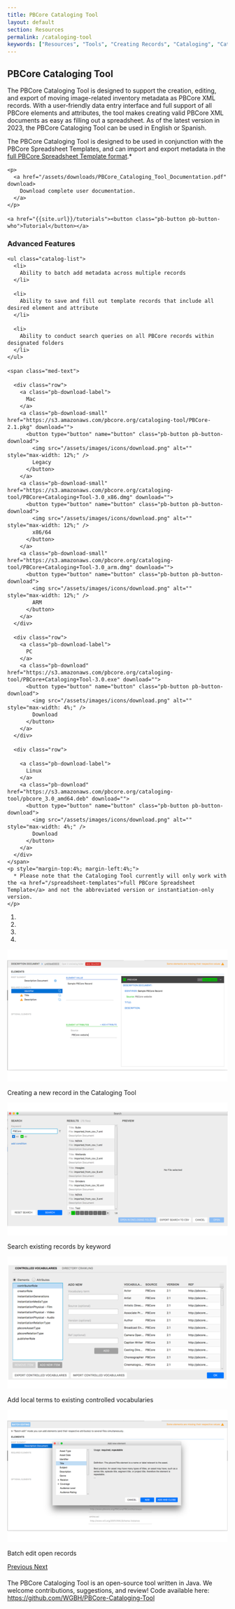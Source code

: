 ```yaml
---
title: PBCore Cataloging Tool
layout: default
section: Resources
permalink: /cataloging-tool
keywords: ["Resources", "Tools", "Creating Records", "Cataloging", "Cataloging Tool"]
---
```

<div class="row">
  <div class="col-md-12">
    <h2 class="red title bold">
      PBCore Cataloging Tool
    </h2>
  </div>
</div>
<div class="row">
  <div class="col-md-6 index-text" style="margin-bottom: 4%;">
    <p class="">
      The PBCore Cataloging Tool is designed to support the creation, editing, and export of moving image-related inventory metadata as PBCore XML records. With a user-friendly data entry interface and full support of all PBCore elements and attributes, the tool makes creating valid PBCore XML documents as easy as filling out
      a spreadsheet. As of the latest version in 2023, the PBCore Cataloging Tool can be used in English or Spanish.
    </p>
    <p>
      The PBCore Cataloging Tool is designed to be used in conjunction with the PBCore Spreadsheet Templates, and can import and export metadata in the <a href="/spreadsheet-templates">full PBCore Spreadsheet Template format</a>.*
    </p>

    <p>
      <a href="/assets/downloads/PBCore_Cataloging_Tool_Documentation.pdf" download>
        Download complete user documentation.
      </a>
    </p>

    <a href="{{site.url}}/tutorials"><button class="pb-button pb-button-who">Tutorial</button></a>
  </div>

  <div class="col-md-6">
    <h3 class="bold">
      Advanced Features
    </h3>

    <ul class="catalog-list">
      <li>
        Ability to batch add metadata across multiple records
      </li>

      <li>
        Ability to save and fill out template records that include all desired element and attribute
      </li>

      <li>
        Ability to conduct search queries on all PBCore records within designated folders
      </li>
    </ul>

    <span class="med-text">

      <div class="row">
        <a class="pb-download-label">
          Mac
        </a>
        <a class="pb-download-small" href="https://s3.amazonaws.com/pbcore.org/cataloging-tool/PBCore-2.1.pkg" download="">
          <button type="button" name="button" class="pb-button pb-button-download">
            <img src="/assets/images/icons/download.png" alt="" style="max-width: 12%;" />
            Legacy
          </button>
        </a>
        <a class="pb-download-small" href="https://s3.amazonaws.com/pbcore.org/cataloging-tool/PBCore+Cataloging+Tool-3.0_x86.dmg" download="">      
          <button type="button" name="button" class="pb-button pb-button-download">
            <img src="/assets/images/icons/download.png" alt="" style="max-width: 12%;" />
            x86/64
          </button>
        </a>
        <a class="pb-download-small" href="https://s3.amazonaws.com/pbcore.org/cataloging-tool/PBCore+Cataloging+Tool-3.0_arm.dmg" download="">      
          <button type="button" name="button" class="pb-button pb-button-download">
            <img src="/assets/images/icons/download.png" alt="" style="max-width: 12%;" />
            ARM
          </button>        
        </a>
      </div>

      <div class="row">
        <a class="pb-download-label">
          PC
        </a>
        <a class="pb-download" href="https://s3.amazonaws.com/pbcore.org/cataloging-tool/PBCore+Cataloging+Tool-3.0.exe" download="">
          <button type="button" name="button" class="pb-button pb-button-download">
            <img src="/assets/images/icons/download.png" alt="" style="max-width: 4%;" />
            Download
          </button>
        </a>
      </div>

      <div class="row">

        <a class="pb-download-label">
          Linux
        </a>
        <a class="pb-download" href="https://s3.amazonaws.com/pbcore.org/cataloging-tool/pbcore_3.0_amd64.deb" download="">
          <button type="button" name="button" class="pb-button pb-button-download">
            <img src="/assets/images/icons/download.png" alt="" style="max-width: 4%;" />
            Download
          </button>
        </a>
      </div>
    </span>
    <p style="margin-top:4%; margin-left:4%;">
      * Please note that the Cataloging Tool currently will only work with the <a href="/spreadsheet-templates">full PBCore Spreadsheet Template</a> and not the abbreviated version or instantiation-only version.
    </p>

  </div>
</div>

<div class="row">
  <div class="col-md-8">
    <div id="carouselExampleIndicators" class="carousel slide" data-ride="carousel" data-interval="false">
      <ol class="carousel-indicators">
        <li data-target="#carouselExampleIndicators" data-slide-to="0" class="active"></li>
        <li data-target="#carouselExampleIndicators" data-slide-to="1"></li>
        <li data-target="#carouselExampleIndicators" data-slide-to="2"></li>
        <li data-target="#carouselExampleIndicators" data-slide-to="3"></li>
      </ol>
      <div class="carousel-inner">
        <div class="carousel-item active">
          <img class="d-block w-100" src="/assets/images/pbcore_cataloging_tool_1.png" alt="First slide">
          <div class="carousel-caption d-none d-md-block red-back">
            <p class="white">Creating a new record in the Cataloging Tool</p>
          </div>
        </div>
        <div class="carousel-item">
          <img class="d-block w-100" src="/assets/images/pbcore_cataloging_tool_2.png" alt="Second slide">
          <div class="carousel-caption d-none d-md-block red-back">
            <p class="white">Search existing records by keyword</p>
          </div>
        </div>
        <div class="carousel-item">
          <img class="d-block w-100" src="/assets/images/pbcore_cataloging_tool_3.png" alt="Third slide">
          <div class="carousel-caption d-none d-md-block red-back">
            <p class="white">Add local terms to existing controlled vocabularies</p>
          </div>
        </div>
        <div class="carousel-item">
          <img class="d-block w-100" src="/assets/images/pbcore_cataloging_tool_4.png" alt="Fourth slide">
          <div class="carousel-caption d-none d-md-block red-back">
            <p class="white">Batch edit open records</p>
          </div>
        </div>
      </div>
      <a class="carousel-control-prev" href="#carouselExampleIndicators" role="button" data-slide="prev">
        <span class="carousel-control-prev-icon" aria-hidden="true"></span>
        <span class="sr-only">Previous</span>
      </a>
      <a class="carousel-control-next" href="#carouselExampleIndicators" role="button" data-slide="next">
        <span class="carousel-control-next-icon" aria-hidden="true"></span>
        <span class="sr-only">Next</span>
      </a>
    </div>
  </div>
  <div class="col-md-6">
  </div>
</div>

<div class="row"  style="margin-top:4%;">
  <div class="col-md-12">
    The PBCore Cataloging Tool is an open-source tool written in Java. We welcome contributions, suggestions, and review! Code available here: <a href="https://github.com/WGBH/PBCore-Cataloging-Tool">https://github.com/WGBH/PBCore-Cataloging-Tool</a>
  </div>
</div>
